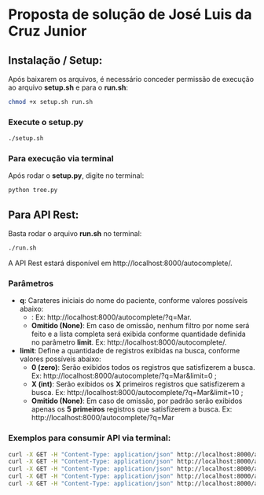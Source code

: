 # Proposta de solução de José Luis da Cruz Junior

## Instalação / Setup:
Após baixarem os arquivos, é necessário conceder permissão de execução ao arquivo **setup.sh** e para o **run.sh**:
```bash
chmod +x setup.sh run.sh
```

### Execute o **setup.py**
```bash
./setup.sh
```

### Para execução via terminal
Após rodar o **setup.py**,  digite no terminal:
```bash
python tree.py
```

## Para API Rest:
Basta rodar o arquivo **run.sh** no terminal:
```bash
./run.sh
```
A API Rest estará disponível em http://localhost:8000/autocomplete/.

### Parâmetros
- **q**: Carateres iniciais do nome do paciente, conforme valores possíveis abaixo:
    - **<str>**: Ex:  http://localhost:8000/autocomplete/?q=Mar.
    - **Omitido (None)**: Em caso de omissão, nenhum filtro por nome será feito e a lista completa será exibida conforme quantidade definida no parâmetro **limit**. Ex:  http://localhost:8000/autocomplete/.
- **limit**: Define a quantidade de registros exibidas na busca, conforme valores possíveis abaixo:
    - **0 (zero)**: Serão exibidos todos os registros que satisfizerem a busca. Ex: http://localhost:8000/autocomplete/?q=Mar&limit=0 ;
    - **X (int)**: Serão exibidos os **X** primeiros registros que satisfizerem a busca. Ex: http://localhost:8000/autocomplete/?q=Mar&limit=10 ;
    - **Omitido (None)**: Em caso de omissão, por padrão serão  exibidos apenas os **5 primeiros** registros que satisfizerem a busca. Ex:  http://localhost:8000/autocomplete/?q=Mar

### Exemplos para consumir API via terminal:
```bash
curl -X GET -H "Content-Type: application/json" http://localhost:8000/autocomplete/
curl -X GET -H "Content-Type: application/json" http://localhost:8000/autocomplete/?limit=10
curl -X GET -H "Content-Type: application/json" http://localhost:8000/autocomplete/?q=Mar
curl -X GET -H "Content-Type: application/json" http://localhost:8000/autocomplete/?q=Mar\&limit=0
curl -X GET -H "Content-Type: application/json" http://localhost:8000/autocomplete/?q=Mar\&limit=3
```
